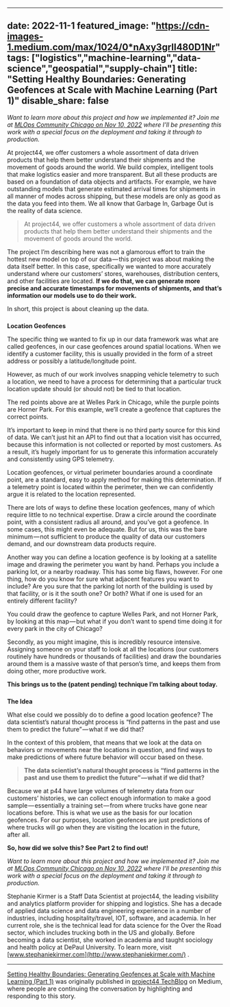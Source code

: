 



---
date: 2022-11-1
featured_image: "https://cdn-images-1.medium.com/max/1024/0*nAxy3grlI480D1Nr"
tags: ["logistics","machine-learning","data-science","geospatial","supply-chain"]
title: "Setting Healthy Boundaries: Generating Geofences at Scale with Machine Learning (Part 1)"
disable_share: false
---
      

*Want to learn more about this project and how we implemented it? Join me at* 
[*MLOps Community Chicago on Nov 10, 2022*](https://www.meetup.com/mlops-chicago/events/289352930/)
*where I’ll be presenting this work with a special focus on the deployment and taking it through to production.* 




 At project44, we offer customers a whole assortment of data driven products that help them better understand their shipments and the movement of goods around the world. We build complex, intelligent tools that make logistics easier and more transparent. But all these products are based on a foundation of data objects and artifacts. For example, we have outstanding models that generate estimated arrival times for shipments in all manner of modes across shipping, but these models are only as good as the data you feed into them. We all know that Garbage In, Garbage Out is the reality of data science.




> 
>  At project44, we offer customers a whole assortment of data driven products that help them better understand their shipments and the movement of goods around the world.
> 



 The project I’m describing here was not a glamorous effort to train the hottest new model on top of our data — this project was about making the data itself better. In this case, specifically we wanted to more accurately understand where our customers’ stores, warehouses, distribution centers, and other facilities are located.
 **If we do that, we can generate more precise and accurate timestamps for movements of shipments, and that’s information our models use to do their work.** 




 In short, this project is about cleaning up the data.



### 
**Location Geofences**



 The specific thing we wanted to fix up in our data framework was what are called geofences, in our case geofences around spatial locations. When we identify a customer facility, this is usually provided in the form of a street address or possibly a latitude/longitude point.




 However, as much of our work involves snapping vehicle telemetry to such a location, we need to have a process for determining that a particular truck location update should (or should not) be tied to that location.






 The red points above are at Welles Park in Chicago, while the purple points are Horner Park. For this example, we’ll create a geofence that captures the correct points.
 


 It’s important to keep in mind that there is no third party source for this kind of data. We can’t just hit an API to find out that a location visit has occurred, because this information is not collected or reported by most customers. As a result, it’s hugely important for us to generate this information accurately and consistently using GPS telemetry.




 Location geofences, or virtual perimeter boundaries around a coordinate point, are a standard, easy to apply method for making this determination. If a telemetry point is located within the perimeter, then we can confidently argue it is related to the location represented.




 There are lots of ways to define these location geofences, many of which require little to no technical expertise. Draw a circle around the coordinate point, with a consistent radius all around, and you’ve got a geofence. In some cases, this might even be adequate. But for us, this was the bare minimum — not sufficient to produce the quality of data our customers demand, and our downstream data products require.




 Another way you can define a location geofence is by looking at a satellite image and drawing the perimeter you want by hand. Perhaps you include a parking lot, or a nearby roadway. This has some big flaws, however. For one thing, how do you know for sure what adjacent features you want to include? Are you sure that the parking lot north of the building is used by that facility, or is it the south one? Or both? What if one is used for an entirely different facility?






 You could draw the geofence to capture Welles Park, and not Horner Park, by looking at this map — but what if you don’t want to spend time doing it for every park in the city of Chicago?
 


 Secondly, as you might imagine, this is incredibly resource intensive. Assigning someone on your staff to look at all the locations (our customers routinely have hundreds or thousands of facilities) and draw the boundaries around them is a massive waste of that person’s time, and keeps them from doing other, more productive work.




**This brings us to the (patent pending) technique I’m talking about today.** 



### 
**The Idea**



 What else could we possibly do to define a good location geofence? The data scientist’s natural thought process is “find patterns in the past and use them to predict the future” — what if we did that?
 
 In the context of this problem, that means that we look at the data on behaviors or movements near the locations in question, and find ways to make predictions of where future behavior will occur based on these.




> 
> **The data scientist’s natural thought process is “find patterns in the past and use them to predict the future” — what if we did that?** 
> 



 Because we at p44 have large volumes of telemetry data from our customers’ histories, we can collect enough information to make a good sample — essentially a training set — from where trucks have gone near locations before. This is what we use as the basis for our location geofences. For our purposes, location geofences are just predictions of where trucks will go when they are visiting the location in the future, after all.




**So, how did we solve this? See Part 2 to find out!** 




*Want to learn more about this project and how we implemented it? Join me at* 
[*MLOps Community Chicago on Nov 10, 2022*](https://www.meetup.com/mlops-chicago/events/289352930/)
*where I’ll be presenting this work with a special focus on the deployment and taking it through to production.* 




 Stephanie Kirmer is a Staff Data Scientist at project44, the leading visibility and analytics platform provider for shipping and logistics. She has a decade of applied data science and data engineering experience in a number of industries, including hospitality/travel, IOT, software, and academia. In her current role, she is the technical lead for data science for the Over the Road sector, which includes trucking both in the US and globally. Before becoming a data scientist, she worked in academia and taught sociology and health policy at DePaul University. To learn more, visit
 [www.stephaniekirmer.com](http://www.stephaniekirmer.com/) 
 .






---



[Setting Healthy Boundaries: Generating Geofences at Scale with Machine Learning (Part 1)](https://medium.com/project44-techblog/setting-healthy-boundaries-generating-geofences-at-scale-with-machine-learning-part-1-c2067ef49777) 
 was originally published in
 [project44 TechBlog](https://medium.com/project44-techblog) 
 on Medium, where people are continuing the conversation by highlighting and responding to this story.



